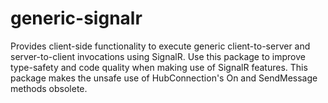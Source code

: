# generic-signalr
Provides client-side functionality to execute generic client-to-server and server-to-client invocations using SignalR. Use this package to improve type-safety and code quality when making use of SignalR features. This package makes the unsafe use of  HubConnection's On and SendMessage methods obsolete.
